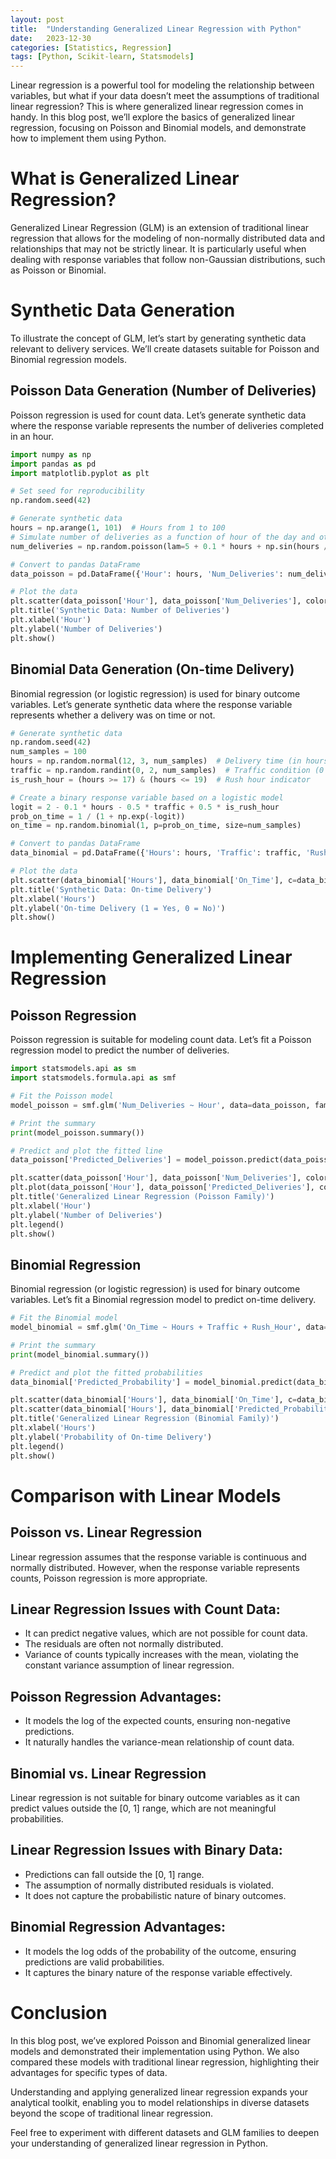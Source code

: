 ```yaml
---
layout: post
title:  "Understanding Generalized Linear Regression with Python"
date:   2023-12-30
categories: [Statistics, Regression]
tags: [Python, Scikit-learn, Statsmodels]
---
```


Linear regression is a powerful tool for modeling the relationship between variables, but what if your data doesn’t meet the assumptions of traditional linear regression? This is where generalized linear regression comes in handy. In this blog post, we’ll explore the basics of generalized linear regression, focusing on Poisson and Binomial models, and demonstrate how to implement them using Python.

# What is Generalized Linear Regression?
Generalized Linear Regression (GLM) is an extension of traditional linear regression that allows for the modeling of non-normally distributed data and relationships that may not be strictly linear. It is particularly useful when dealing with response variables that follow non-Gaussian distributions, such as Poisson or Binomial.

# Synthetic Data Generation
To illustrate the concept of GLM, let’s start by generating synthetic data relevant to delivery services. We’ll create datasets suitable for Poisson and Binomial regression models.

## Poisson Data Generation (Number of Deliveries)
Poisson regression is used for count data. Let’s generate synthetic data where the response variable represents the number of deliveries completed in an hour.

```python
import numpy as np
import pandas as pd
import matplotlib.pyplot as plt

# Set seed for reproducibility
np.random.seed(42)

# Generate synthetic data
hours = np.arange(1, 101)  # Hours from 1 to 100
# Simulate number of deliveries as a function of hour of the day and other noise factors
num_deliveries = np.random.poisson(lam=5 + 0.1 * hours + np.sin(hours / 5))

# Convert to pandas DataFrame
data_poisson = pd.DataFrame({'Hour': hours, 'Num_Deliveries': num_deliveries})

# Plot the data
plt.scatter(data_poisson['Hour'], data_poisson['Num_Deliveries'], color='blue')
plt.title('Synthetic Data: Number of Deliveries')
plt.xlabel('Hour')
plt.ylabel('Number of Deliveries')
plt.show()
```

## Binomial Data Generation (On-time Delivery)
Binomial regression (or logistic regression) is used for binary outcome variables. Let’s generate synthetic data where the response variable represents whether a delivery was on time or not.

```python
# Generate synthetic data
np.random.seed(42)
num_samples = 100
hours = np.random.normal(12, 3, num_samples)  # Delivery time (in hours)
traffic = np.random.randint(0, 2, num_samples)  # Traffic condition (0 = low, 1 = high)
is_rush_hour = (hours >= 17) & (hours <= 19)  # Rush hour indicator

# Create a binary response variable based on a logistic model
logit = 2 - 0.1 * hours - 0.5 * traffic + 0.5 * is_rush_hour
prob_on_time = 1 / (1 + np.exp(-logit))
on_time = np.random.binomial(1, p=prob_on_time, size=num_samples)

# Convert to pandas DataFrame
data_binomial = pd.DataFrame({'Hours': hours, 'Traffic': traffic, 'Rush_Hour': is_rush_hour, 'On_Time': on_time})

# Plot the data
plt.scatter(data_binomial['Hours'], data_binomial['On_Time'], c=data_binomial['Traffic'], cmap='bwr', label='On Time')
plt.title('Synthetic Data: On-time Delivery')
plt.xlabel('Hours')
plt.ylabel('On-time Delivery (1 = Yes, 0 = No)')
plt.show()
```

# Implementing Generalized Linear Regression

## Poisson Regression
Poisson regression is suitable for modeling count data. Let’s fit a Poisson regression model to predict the number of deliveries.
```python
import statsmodels.api as sm
import statsmodels.formula.api as smf

# Fit the Poisson model
model_poisson = smf.glm('Num_Deliveries ~ Hour', data=data_poisson, family=sm.families.Poisson()).fit()

# Print the summary
print(model_poisson.summary())

# Predict and plot the fitted line
data_poisson['Predicted_Deliveries'] = model_poisson.predict(data_poisson['Hour'])

plt.scatter(data_poisson['Hour'], data_poisson['Num_Deliveries'], color='blue', label='Data')
plt.plot(data_poisson['Hour'], data_poisson['Predicted_Deliveries'], color='red', label='Fitted line')
plt.title('Generalized Linear Regression (Poisson Family)')
plt.xlabel('Hour')
plt.ylabel('Number of Deliveries')
plt.legend()
plt.show()
```
## Binomial Regression
Binomial regression (or logistic regression) is used for binary outcome variables. Let’s fit a Binomial regression model to predict on-time delivery.

```python
# Fit the Binomial model
model_binomial = smf.glm('On_Time ~ Hours + Traffic + Rush_Hour', data=data_binomial, family=sm.families.Binomial()).fit()

# Print the summary
print(model_binomial.summary())

# Predict and plot the fitted probabilities
data_binomial['Predicted_Probability'] = model_binomial.predict(data_binomial[['Hours', 'Traffic', 'Rush_Hour']])

plt.scatter(data_binomial['Hours'], data_binomial['On_Time'], c=data_binomial['Traffic'], cmap='bwr', label='On Time')
plt.scatter(data_binomial['Hours'], data_binomial['Predicted_Probability'], color='red', label='Predicted Probability')
plt.title('Generalized Linear Regression (Binomial Family)')
plt.xlabel('Hours')
plt.ylabel('Probability of On-time Delivery')
plt.legend()
plt.show()
```

# Comparison with Linear Models

## Poisson vs. Linear Regression

Linear regression assumes that the response variable is continuous and normally distributed. However, when the response variable represents counts, Poisson regression is more appropriate.

## Linear Regression Issues with Count Data:
- It can predict negative values, which are not possible for count data.
- The residuals are often not normally distributed.
- Variance of counts typically increases with the mean, violating the constant variance assumption of linear regression.

## Poisson Regression Advantages:
- It models the log of the expected counts, ensuring non-negative predictions.
- It naturally handles the variance-mean relationship of count data.

## Binomial vs. Linear Regression

Linear regression is not suitable for binary outcome variables as it can predict values outside the [0, 1] range, which are not meaningful probabilities.

## Linear Regression Issues with Binary Data:
- Predictions can fall outside the [0, 1] range.
- The assumption of normally distributed residuals is violated.
- It does not capture the probabilistic nature of binary outcomes.

## Binomial Regression Advantages:
- It models the log odds of the probability of the outcome, ensuring predictions are valid probabilities.
- It captures the binary nature of the response variable effectively.

# Conclusion

In this blog post, we’ve explored Poisson and Binomial generalized linear models and demonstrated their implementation using Python. We also compared these models with traditional linear regression, highlighting their advantages for specific types of data.

Understanding and applying generalized linear regression expands your analytical toolkit, enabling you to model relationships in diverse datasets beyond the scope of traditional linear regression.

Feel free to experiment with different datasets and GLM families to deepen your understanding of generalized linear regression in Python.